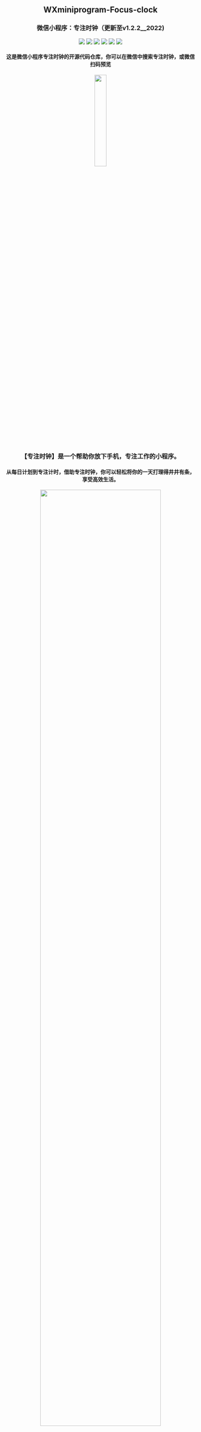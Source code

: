 <h2 align=center>WXminiprogram-Focus-clock</h2>
<h3 align=center>微信小程序：专注时钟（更新至v1.2.2__2022)</h3>

<!-- <div align=center>
![language](https://img.shields.io/badge/language-weapp-purple)
![build](https://img.shields.io/badge/build-passing-brightgreen)
![license](https://img.shields.io/badge/license-GPL-blue)
</div> -->

<p align="center">
  <img src="https://img.shields.io/badge/language-weapp-purple">
  <img src="https://img.shields.io/badge/build-passing-brightgreen">
  <img src="https://img.shields.io/github/stars/realyao/WXminiprogram-Focus-clock">
  <img src="https://img.shields.io/github/forks/realyao/WXminiprogram-Focus-clock">
  <img src="https://img.shields.io/github/issues/realyao/WXminiprogram-Focus-clock">
  <img src="https://img.shields.io/badge/license-GPL-blue">
</p>

<h4 align=center>这是微信小程序专注时钟的开源代码仓库，你可以在微信中搜索专注时钟，或微信扫码预览</h4>


<div align=center><img width='25%' src="https://s4.ax1x.com/2022/01/14/73a9bt.jpg"/></div>

##

<h3 align=center>【专注时钟】是一个帮助你放下手机，专注工作的小程序。</h3>

<h4 align=center>从每日计划到专注计时，借助专注时钟，你可以轻松将你的一天打理得井井有条，享受高效生活。</h4>

<div align=center><img width='80%' src="https://dcdn.it120.cc/2022/03/07/bf6deac1-0637-46b9-8a00-10f19f543a65.png"/></div>



## 🔎功能
* 计时（cf. [番茄工作法](https://baike.baidu.com/item/%E7%95%AA%E8%8C%84%E5%B7%A5%E4%BD%9C%E6%B3%95/6353502)）
* 待办清单（ToDo List）
* 数据记录 图表分析
* 生成海报分享
* 白噪声背景声
* 排行榜
* more ...
  
#### 功能需求分析
<div><img width='50%' src="https://dcdn.it120.cc/2022/03/08/36534a91-d228-419e-994c-46c967b837d0.png"/></div>


## 🔜ToDo
- 夜间模式、老龄模式、大屏适配
- 接入微信推送通知
- 微信云开发
- PC桌面端共享
- ~~需要一个美术设计拯救审美~~

## 🚀快速开始 & 其他
* **本微信小程序涉及基础的 JavaScript、WXML、CSS 语法，以及常见的微信API和组件使用，适合新手学习入门。** 
当你遇到问题时，I insist [微信小程序官方文档](https://developers.weixin.qq.com/miniprogram/dev/framework/)。

* Base [timer](https://github.com/kraaas/timer)。页面使用[WEUI](https://github.com/Tencent/weui-wxss)组件模块，**拟微信风格UI**，支持在`app.json`中以拓展库方式引入：
```json
"useExtendedLib": {
    "weui": true
},
``` 

* **部署源码：**
```
- git clone git@github.com:realyao/realyao/WXminiprogram-Focus-clock.git
- 修改你的appid
- 编译运行
```
* 微信基础库：>=`2.21.0`，页面适配 iPhone6 以上所有机型。
* GPL license
* **Welcome `⭐star` & pull your requests**


## 页面展示
<div align=center><img width='50%' src="https://s4.ax1x.com/2022/01/17/7UGHNq.jpg"/>
<img width='40%' src="https://s4.ax1x.com/2022/01/17/7UGb40.jpg"/>
</div>
